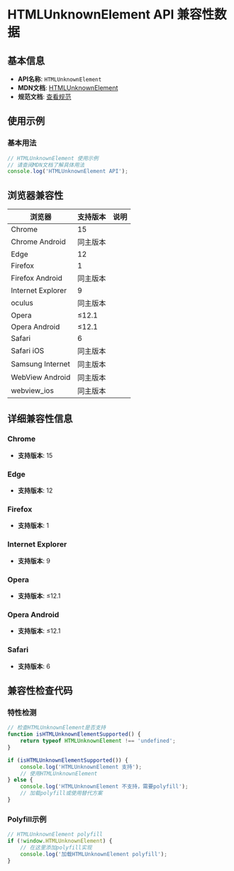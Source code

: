 # HTMLUnknownElement API 兼容性数据

## 基本信息

- **API名称**: `HTMLUnknownElement`
- **MDN文档**: [HTMLUnknownElement](https://developer.mozilla.org/docs/Web/API/HTMLUnknownElement)
- **规范文档**: [查看规范](https://html.spec.whatwg.org/multipage/dom.html#htmlunknownelement)

## 使用示例

### 基本用法

```javascript
// HTMLUnknownElement 使用示例
// 请查阅MDN文档了解具体用法
console.log('HTMLUnknownElement API');
```

## 浏览器兼容性

| 浏览器 | 支持版本 | 说明 |
|--------|----------|------|
| Chrome | 15 |  |
| Chrome Android | 同主版本 |  |
| Edge | 12 |  |
| Firefox | 1 |  |
| Firefox Android | 同主版本 |  |
| Internet Explorer | 9 |  |
| oculus | 同主版本 |  |
| Opera | ≤12.1 |  |
| Opera Android | ≤12.1 |  |
| Safari | 6 |  |
| Safari iOS | 同主版本 |  |
| Samsung Internet | 同主版本 |  |
| WebView Android | 同主版本 |  |
| webview_ios | 同主版本 |  |

## 详细兼容性信息

### Chrome

- **支持版本**: 15

### Edge

- **支持版本**: 12

### Firefox

- **支持版本**: 1

### Internet Explorer

- **支持版本**: 9

### Opera

- **支持版本**: ≤12.1

### Opera Android

- **支持版本**: ≤12.1

### Safari

- **支持版本**: 6

## 兼容性检查代码

### 特性检测

```javascript
// 检查HTMLUnknownElement是否支持
function isHTMLUnknownElementSupported() {
    return typeof HTMLUnknownElement !== 'undefined';
}

if (isHTMLUnknownElementSupported()) {
    console.log('HTMLUnknownElement 支持');
    // 使用HTMLUnknownElement
} else {
    console.log('HTMLUnknownElement 不支持，需要polyfill');
    // 加载polyfill或使用替代方案
}
```

### Polyfill示例

```javascript
// HTMLUnknownElement polyfill
if (!window.HTMLUnknownElement) {
    // 在这里添加polyfill实现
    console.log('加载HTMLUnknownElement polyfill');
}
```

